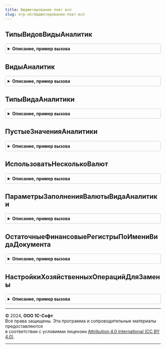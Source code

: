 ```yaml
---
title: Бюджетирование повт исп
slug: erp-uh/бюджетирование-повт-исп
---
```



## ТипыВидовВидыАналитик
<details style="margin: 1em 0; padding: 0.5em; border: 1px solid #ccc; border-radius: 6px;">

<summary style="font-weight: bold; cursor: pointer;">Описание, пример вызова</summary>

```bsl

// Возвращает таблицу видов аналитик с колонкой типов
//
// Возвращаемое значение:
//	ТаблицаЗначений - все доступные виды аналитик. Содержит колонки:
//		*Ссылка - ПланВидовХарактеристикСсылка.АналитикиСтатейБюджетов - вид аналитики.
//		*ТипЗначения - ОписаниеТипов - тип вида аналитики.
//
Функция ТипыВидовВидыАналитик() Экспорт
```

Пример вызова
```bsl
Результат = БюджетированиеПовтИсп.ТипыВидовВидыАналитик() 
```
</details>

## ВидыАналитик
<details style="margin: 1em 0; padding: 0.5em; border: 1px solid #ccc; border-radius: 6px;">

<summary style="font-weight: bold; cursor: pointer;">Описание, пример вызова</summary>

```bsl

// Возвращает таблицу видов аналитик с колонкой типов
//
// Возвращаемое значение:
//	Массив из ПланВидовХарактеристикСсылка.АналитикиСтатейБюджетов - все доступные виды аналитик.
//
Функция ВидыАналитик() Экспорт
```

Пример вызова
```bsl
Результат = БюджетированиеПовтИсп.ВидыАналитик() 
```
</details>

## ТипыВидаАналитики
<details style="margin: 1em 0; padding: 0.5em; border: 1px solid #ccc; border-radius: 6px;">

<summary style="font-weight: bold; cursor: pointer;">Описание, пример вызова</summary>

```bsl

// Возвращает таблицу видов аналитик с колонкой типов
//
// Параметры:
// 	ВидАналитики - ПланВидовХарактеристикСсылка.АналитикиСтатейБюджетов, Строка - Ссылка на ПВХ АналитикиСтатейБюджетов или имя (идентификатор) вида аналитики.
//
// Возвращаемое значение:
//	Массив из Тип - Массив значений типа Тип, состоящий из используемых типов.
//
Функция ТипыВидаАналитики(ВидАналитики) Экспорт
```

Пример вызова
```bsl
Результат = БюджетированиеПовтИсп.ТипыВидаАналитики(ВидАналитики) 
```
</details>

## ПустыеЗначенияАналитики
<details style="margin: 1em 0; padding: 0.5em; border: 1px solid #ccc; border-radius: 6px;">

<summary style="font-weight: bold; cursor: pointer;">Описание, пример вызова</summary>

```bsl

// Возвращает массив пустых ссылок плана видов характеристик АналитикиСтатейБюджетов и Неопределено.
//
// Возвращаемое значение:
// 	Массив из ЛюбаяСсылка - массив пустых ссылок и неопределено.
//
Функция ПустыеЗначенияАналитики() Экспорт
```

Пример вызова
```bsl
Результат = БюджетированиеПовтИсп.ПустыеЗначенияАналитики() 
```
</details>

## ИспользоватьНесколькоВалют
<details style="margin: 1em 0; padding: 0.5em; border: 1px solid #ccc; border-radius: 6px;">

<summary style="font-weight: bold; cursor: pointer;">Описание, пример вызова</summary>

```bsl

// Возвращает значение одноименной опции и используется в массивных, многократно повторяющихся алгоритмах.
//
// Возвращаемое значение:
//   Булево - значение функциональной опции.
//
Функция ИспользоватьНесколькоВалют() Экспорт
```

Пример вызова
```bsl
Результат = БюджетированиеПовтИсп.ИспользоватьНесколькоВалют() 
```
</details>

## ПараметрыЗаполненияВалютыВидаАналитики
<details style="margin: 1em 0; padding: 0.5em; border: 1px solid #ccc; border-radius: 6px;">

<summary style="font-weight: bold; cursor: pointer;">Описание, пример вызова</summary>

```bsl


// Возвращает структуру полей заполнения валюты по виду аналитики.
//
// Параметры:
// 	ВидАналитики - ПланВидовХарактеристикСсылка.АналитикиСтатейБюджетов - Вид аналитики.
// Возвращаемое значение:
// 	Структура - Описание:
// * УчитыватьПоВалюте - Булево - Флаг учета аналитики по валюте.
// * ЗаполнениеВалюты - Булево - Путь к полю валюты.
Функция ПараметрыЗаполненияВалютыВидаАналитики(ВидАналитики) Экспорт
```

Пример вызова
```bsl
Результат = БюджетированиеПовтИсп.ПараметрыЗаполненияВалютыВидаАналитики(ВидАналитики) 
```
</details>

## ОстаточныеФинансовыеРегистрыПоИмениВидаДокумента
<details style="margin: 1em 0; padding: 0.5em; border: 1px solid #ccc; border-radius: 6px;">

<summary style="font-weight: bold; cursor: pointer;">Описание, пример вызова</summary>

```bsl

// Возвращает массив имен балансовых регистров для заданного вида документа
//
// Параметры:
//  ИмяВидаДокумента - Строка - имя вида документа
// Возвращаемое значение:
//  Соответствие из КлючИЗначение - массив балансовых регистров:
//   Ключ - Строка - имя балансового регистра
//   Значение - Структура - параметры отражения движений балансового регистра
//
Функция ОстаточныеФинансовыеРегистрыПоИмениВидаДокумента(ИмяВидаДокумента) Экспорт
```

Пример вызова
```bsl
Результат = БюджетированиеПовтИсп.ОстаточныеФинансовыеРегистрыПоИмениВидаДокумента(ИмяВидаДокумента) 
```
</details>

## НастройкиХозяйственныхОперацийДляЗамены
<details style="margin: 1em 0; padding: 0.5em; border: 1px solid #ccc; border-radius: 6px;">

<summary style="font-weight: bold; cursor: pointer;">Описание, пример вызова</summary>

```bsl

// Возвращает настройки ХО, которые необходимо заменить основной настройкой ХО из правила получения факта
//
// Возвращаемое значение:
//  Массив из СправочникСсылка.НастройкиХозяйственныхОпераций
//
Функция НастройкиХозяйственныхОперацийДляЗамены() Экспорт
```

Пример вызова
```bsl
Результат = БюджетированиеПовтИсп.НастройкиХозяйственныхОперацийДляЗамены() 
```
</details>

---

© 2024, **ООО 1С-Софт**  
Все права защищены. Эта программа и сопроводительные материалы предоставляются  
в соответствии с условиями лицензии [Attribution 4.0 International (CC BY 4.0)](https://creativecommons.org/licenses/by/4.0/legalcode).

---
